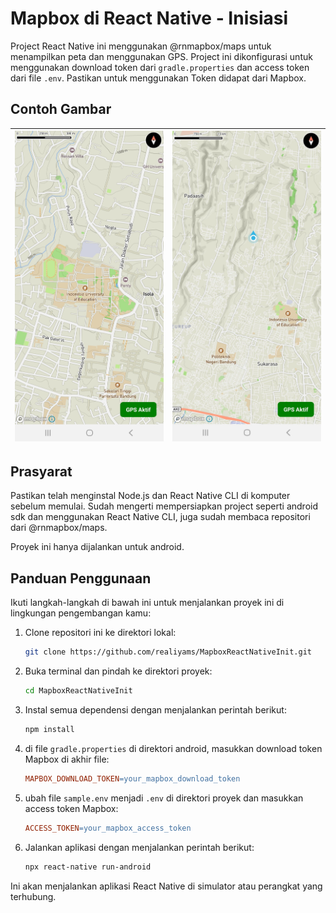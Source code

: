 # Mapbox di React Native - Inisiasi

Project React Native ini menggunakan @rnmapbox/maps untuk menampilkan peta dan menggunakan GPS. Project ini dikonfigurasi untuk menggunakan download token dari `gradle.properties` dan access token dari file `.env`. Pastikan untuk menggunakan Token didapat dari Mapbox.

## Contoh Gambar

| ![1684764349195](image/README/1684764349195.png) | ![1684764361890](image/README/1684764361890.png) |
| ---------------------------------------------- | ---------------------------------------------- |

## Prasyarat

Pastikan telah menginstal Node.js dan React Native CLI di komputer sebelum memulai. Sudah mengerti mempersiapkan project seperti android sdk dan menggunakan React Native CLI, juga sudah membaca repositori dari @rnmapbox/maps.

Proyek ini hanya dijalankan untuk android.

## Panduan Penggunaan

Ikuti langkah-langkah di bawah ini untuk menjalankan proyek ini di lingkungan pengembangan kamu:

1. Clone repositori ini ke direktori lokal:

   ```bash
   git clone https://github.com/realiyams/MapboxReactNativeInit.git
   ```
2. Buka terminal dan pindah ke direktori proyek:

   ```bash
   cd MapboxReactNativeInit
   ```
3. Instal semua dependensi dengan menjalankan perintah berikut:

   ```bash
   npm install
   ```
4. di file `gradle.properties` di direktori android, masukkan download token Mapbox di akhir file:

   ```makefile
   MAPBOX_DOWNLOAD_TOKEN=your_mapbox_download_token
   ```
5. ubah file `sample.env`  menjadi `.env` di direktori proyek dan masukkan access token Mapbox:

   ```makefile
   ACCESS_TOKEN=your_mapbox_access_token
   ```
6. Jalankan aplikasi dengan menjalankan perintah berikut:

   ```bash
   npx react-native run-android
   ```

Ini akan menjalankan aplikasi React Native di simulator atau perangkat yang terhubung.
